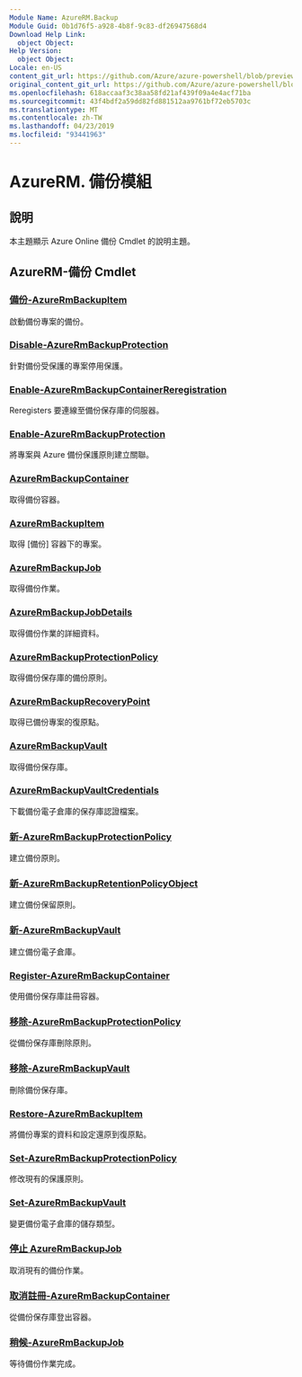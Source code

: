 ```yaml
---
Module Name: AzureRM.Backup
Module Guid: 0b1d76f5-a928-4b8f-9c83-df26947568d4
Download Help Link:
  object Object: 
Help Version:
  object Object: 
Locale: en-US
content_git_url: https://github.com/Azure/azure-powershell/blob/preview/src/ResourceManager/AzureBackup/Commands.AzureBackup/help/AzureRM.Backup.md
original_content_git_url: https://github.com/Azure/azure-powershell/blob/preview/src/ResourceManager/AzureBackup/Commands.AzureBackup/help/AzureRM.Backup.md
ms.openlocfilehash: 618accaaf3c38aa58fd21af439f09a4e4acf71ba
ms.sourcegitcommit: 43f4bdf2a59dd82fd881512aa9761bf72eb5703c
ms.translationtype: MT
ms.contentlocale: zh-TW
ms.lasthandoff: 04/23/2019
ms.locfileid: "93441963"
---
```

# AzureRM. 備份模組
## 說明
本主題顯示 Azure Online 備份 Cmdlet 的說明主題。

## AzureRM-備份 Cmdlet
### [備份-AzureRmBackupItem](Backup-AzureRmBackupItem.md)
啟動備份專案的備份。

### [Disable-AzureRmBackupProtection](Disable-AzureRmBackupProtection.md)
針對備份受保護的專案停用保護。

### [Enable-AzureRmBackupContainerReregistration](Enable-AzureRmBackupContainerReregistration.md)
Reregisters 要連線至備份保存庫的伺服器。

### [Enable-AzureRmBackupProtection](Enable-AzureRmBackupProtection.md)
將專案與 Azure 備份保護原則建立關聯。

### [AzureRmBackupContainer](Get-AzureRmBackupContainer.md)
取得備份容器。

### [AzureRmBackupItem](Get-AzureRmBackupItem.md)
取得 [備份] 容器下的專案。

### [AzureRmBackupJob](Get-AzureRmBackupJob.md)
取得備份作業。

### [AzureRmBackupJobDetails](Get-AzureRmBackupJobDetails.md)
取得備份作業的詳細資料。

### [AzureRmBackupProtectionPolicy](Get-AzureRmBackupProtectionPolicy.md)
取得備份保存庫的備份原則。

### [AzureRmBackupRecoveryPoint](Get-AzureRmBackupRecoveryPoint.md)
取得已備份專案的復原點。

### [AzureRmBackupVault](Get-AzureRmBackupVault.md)
取得備份保存庫。

### [AzureRmBackupVaultCredentials](Get-AzureRmBackupVaultCredentials.md)
下載備份電子倉庫的保存庫認證檔案。

### [新-AzureRmBackupProtectionPolicy](New-AzureRmBackupProtectionPolicy.md)
建立備份原則。

### [新-AzureRmBackupRetentionPolicyObject](New-AzureRmBackupRetentionPolicyObject.md)
建立備份保留原則。

### [新-AzureRmBackupVault](New-AzureRmBackupVault.md)
建立備份電子倉庫。

### [Register-AzureRmBackupContainer](Register-AzureRmBackupContainer.md)
使用備份保存庫註冊容器。

### [移除-AzureRmBackupProtectionPolicy](Remove-AzureRmBackupProtectionPolicy.md)
從備份保存庫刪除原則。

### [移除-AzureRmBackupVault](Remove-AzureRmBackupVault.md)
刪除備份保存庫。

### [Restore-AzureRmBackupItem](Restore-AzureRmBackupItem.md)
將備份專案的資料和設定還原到復原點。

### [Set-AzureRmBackupProtectionPolicy](Set-AzureRmBackupProtectionPolicy.md)
修改現有的保護原則。

### [Set-AzureRmBackupVault](Set-AzureRmBackupVault.md)
變更備份電子倉庫的儲存類型。

### [停止 AzureRmBackupJob](Stop-AzureRmBackupJob.md)
取消現有的備份作業。

### [取消註冊-AzureRmBackupContainer](Unregister-AzureRmBackupContainer.md)
從備份保存庫登出容器。

### [稍候-AzureRmBackupJob](Wait-AzureRmBackupJob.md)
等待備份作業完成。

